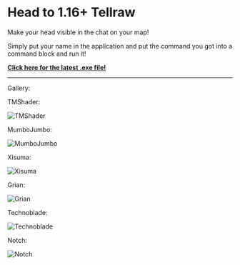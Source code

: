 # Head to 1.16+ Tellraw
Make your head visible in the chat on your map!

Simply put your name in the application and put the command you got into a command block and run it!

[__Click here for the latest .exe file!__](https://github.com/TMShader/head_to_tellraw/releases/latest)

---
Gallery:

TMShader:

![TMShader](https://i.ibb.co/pxMJKPk/TMShader.png "TMShader")

MumboJumbo:

![MumboJumbo](https://i.ibb.co/HHkGGkg/Mumbo-Jumbo.png "MumboJumbo")

Xisuma:

![Xisuma](https://i.ibb.co/1TcqVsZ/Xisuma.png "Xisuma")

Grian:

![Grian](https://i.ibb.co/m8VtY3g/Grian.png "Grian")

Technoblade:

![Technoblade](https://i.ibb.co/FKKr1Pz/Technoblade.png "Technoblade")

Notch:

![Notch](https://i.ibb.co/dtsDwrn/Notch.png "Notch")
